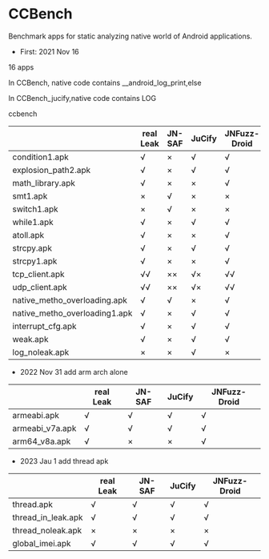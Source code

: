 # CCBench
  
  
Benchmark apps for static analyzing native world of Android applications.

+ First: 2021 Nov 16 

16 apps 

In CCBench, native code contains __android_log_print,else

In CCBench_jucify,native code contains LOG

ccbench

|                               | real Leak | JN-SAF | JuCify | JNFuzz-Droid |
| ----------------------------- | --------- | ------ | ------ | ------------ |
| condition1.apk                | √         | ×      | √      | √            |
| explosion_path2.apk           | √         | ×      | √      | √            |
| math_library.apk              | √         | ×      | ×      | √            |
| smt1.apk                      | ×         | √      | ×      | ×            |
| switch1.apk                   | ×         | √      | ×      | ×            |
| while1.apk                    | √         | ×      | √      | √            |
| atoll.apk                     | √         | ×      | ×      | √            |
| strcpy.apk                    | √         | ×      | √      | √            |
| strcpy1.apk                   | √         | ×      | ×      | √            |
| tcp_client.apk                | √√        | ××     | √×     | √√           |
| udp_client.apk                | √√        | ××     | √×     | √√           |
| native_metho_overloading.apk  | √         | √      | ×      | √            |
| native_metho_overloading1.apk | √         | ×      | √      | √            |
| interrupt_cfg.apk             | √         | ×      | √      | √            |
| weak.apk                      | √         | ×      | √      | √            |
| log_noleak.apk                | ×         | ×      | √      | ×            |


+ 2022 Nov 31
add arm arch alone

|                               | real Leak | JN-SAF | JuCify | JNFuzz-Droid |
| ----------------------------- | --------- | ------ | ------ | ------------ |
| armeabi.apk                   | √         | √      | √      | √            |
| armeabi_v7a.apk               | √         | √      | √      | √            |
| arm64_v8a.apk                 | √         | ×      | ×      | √            |

+ 2023 Jau 1
add thread apk

|                               | real Leak | JN-SAF | JuCify | JNFuzz-Droid |
| ----------------------------- | --------- | ------ | ------ | ------------ |
| thread.apk                    | √         | √      | √      | √            |
| thread_in_leak.apk            | √         | √      | √      | √            |
| thread_noleak.apk             | ×         | ×      | ×      | ×            |
| global_imei.apk               | √         | √      | √      | √            |



